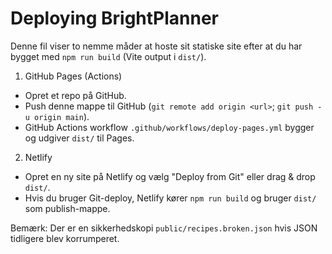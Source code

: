 # Deploying BrightPlanner

Denne fil viser to nemme måder at hoste sit statiske site efter at du har bygget med `npm run build` (Vite output i `dist/`).

1. GitHub Pages (Actions)

- Opret et repo på GitHub.
- Push denne mappe til GitHub (`git remote add origin <url>`; `git push -u origin main`).
- GitHub Actions workflow `.github/workflows/deploy-pages.yml` bygger og udgiver `dist/` til Pages.

2. Netlify

- Opret en ny site på Netlify og vælg "Deploy from Git" eller drag & drop `dist/`.
- Hvis du bruger Git-deploy, Netlify kører `npm run build` og bruger `dist/` som publish-mappe.

Bemærk: Der er en sikkerhedskopi `public/recipes.broken.json` hvis JSON tidligere blev korrumperet.
